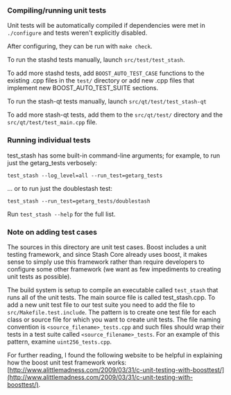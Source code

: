 ### Compiling/running unit tests

Unit tests will be automatically compiled if dependencies were met in `./configure`
and tests weren't explicitly disabled.

After configuring, they can be run with `make check`.

To run the stashd tests manually, launch `src/test/test_stash`.

To add more stashd tests, add `BOOST_AUTO_TEST_CASE` functions to the existing
.cpp files in the `test/` directory or add new .cpp files that
implement new BOOST_AUTO_TEST_SUITE sections.

To run the stash-qt tests manually, launch `src/qt/test/test_stash-qt`

To add more stash-qt tests, add them to the `src/qt/test/` directory and
the `src/qt/test/test_main.cpp` file.

### Running individual tests

test_stash has some built-in command-line arguments; for
example, to run just the getarg_tests verbosely:

    test_stash --log_level=all --run_test=getarg_tests

... or to run just the doublestash test:

    test_stash --run_test=getarg_tests/doublestash

Run `test_stash --help` for the full list.

### Note on adding test cases

The sources in this directory are unit test cases.  Boost includes a
unit testing framework, and since Stash Core already uses boost, it makes
sense to simply use this framework rather than require developers to
configure some other framework (we want as few impediments to creating
unit tests as possible).

The build system is setup to compile an executable called `test_stash`
that runs all of the unit tests.  The main source file is called
test_stash.cpp. To add a new unit test file to our test suite you need
to add the file to `src/Makefile.test.include`. The pattern is to create 
one test file for each class or source file for which you want to create 
unit tests.  The file naming convention is `<source_filename>_tests.cpp` 
and such files should wrap their tests in a test suite 
called `<source_filename>_tests`. For an example of this pattern, 
examine `uint256_tests.cpp`.

For further reading, I found the following website to be helpful in
explaining how the boost unit test framework works:
[http://www.alittlemadness.com/2009/03/31/c-unit-testing-with-boosttest/](http://www.alittlemadness.com/2009/03/31/c-unit-testing-with-boosttest/).
